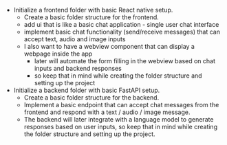 - Initialize a frontend folder with basic React native setup.
  - Create a basic folder structure for the frontend.
  - add ui that is like a basic chat application - single user chat interface
  - implement basic chat functionality (send/receive messages) that can accept text, audio and image inputs
  - I also want to have a webview component that can display a webpage inside the app
    - later will automate the form filling in the webview based on chat inputs and backend responses
    - so keep that in mind while creating the folder structure and setting up the project
- Initialize a backend folder with basic FastAPI setup.
  - Create a basic folder structure for the backend.
  - Implement a basic endpoint that can accept chat messages from the frontend and respond with a text / audio / image message.
  - The backend will later integrate with a language model to generate responses based on user inputs, so keep that in mind while creating the folder structure and setting up the project.